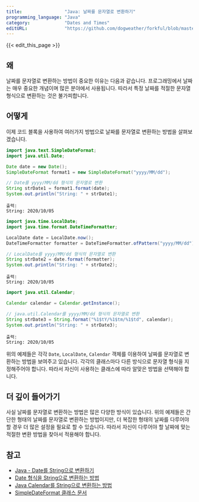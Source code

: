```yaml
---
title:                "Java: 날짜를 문자열로 변환하기"
programming_language: "Java"
category:             "Dates and Times"
editURL:              "https://github.com/dogweather/forkful/blob/master/content/ko/java/converting-a-date-into-a-string.md"
---
```


{{< edit_this_page >}}

## 왜

날짜를 문자열로 변환하는 방법이 중요한 이유는 다음과 같습니다. 프로그래밍에서 날짜는 매우 중요한 개념이며 많은 분야에서 사용됩니다. 따라서 특정 날짜를 적절한 문자열 형식으로 변환하는 것은 불가피합니다.

## 어떻게

이제 코드 블록을 사용하여 여러가지 방법으로 날짜를 문자열로 변환하는 방법을 살펴보겠습니다.

```java
import java.text.SimpleDateFormat;
import java.util.Date;

Date date = new Date();
SimpleDateFormat format1 = new SimpleDateFormat("yyyy/MM/dd");

// Date를 yyyy/MM/dd 형식의 문자열로 변환
String strDate1 = format1.format(date);
System.out.println("String: " + strDate1);
```
```
출력:
String: 2020/10/05
```

```java
import java.time.LocalDate;
import java.time.format.DateTimeFormatter;

LocalDate date = LocalDate.now();
DateTimeFormatter formatter = DateTimeFormatter.ofPattern("yyyy/MM/dd");

// LocalDate를 yyyy/MM/dd 형식의 문자열로 변환
String strDate2 = date.format(formatter);
System.out.println("String: " + strDate2);
```
```
출력:
String: 2020/10/05
```

```java
import java.util.Calendar;

Calendar calendar = Calendar.getInstance();

// java.util.Calendar를 yyyy/MM/dd 형식의 문자열로 변환
String strDate3 = String.format("%1$tY/%1$tm/%1$td", calendar);
System.out.println("String: " + strDate3);
```
```
출력:
String: 2020/10/05
```

위의 예제들은 각각 `Date`, `LocalDate`, `Calendar` 객체를 이용하여 날짜를 문자열로 변환하는 방법을 보여주고 있습니다. 각각의 클래스마다 다른 방식으로 문자열 형식을 지정해주어야 합니다. 따라서 자신이 사용하는 클래스에 따라 알맞은 방법을 선택해야 합니다.

## 더 깊이 들어가기

사실 날짜를 문자열로 변환하는 방법은 많은 다양한 방식이 있습니다. 위의 예제들은 간단한 형태의 날짜를 문자열로 변환하는 방법이지만, 더 복잡한 형태의 날짜를 다루어야 할 경우 더 많은 설정을 필요로 할 수 있습니다. 따라서 자신이 다루어야 할 날짜에 맞는 적절한 변환 방법을 찾아서 적용해야 합니다.

## 참고

* [Java - Date를 String으로 변환하기](https://helle-world.tistory.com/37)
* [Date 형식을 String으로 변환하는 방법](https://lemontia.tistory.com/886)
* [Java Calendar를 String으로 변환하는 방법](https://madplay.github.io/post/java-calendar-to-string-format)
* [SimpleDateFormat 클래스 문서](https://docs.oracle.com/javase/8/docs/api/java/text/SimpleDateFormat.html)